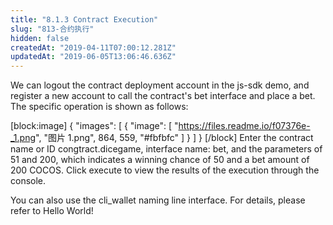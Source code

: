```yaml
---
title: "8.1.3 Contract Execution"
slug: "813-合约执行"
hidden: false
createdAt: "2019-04-11T07:00:12.281Z"
updatedAt: "2019-06-05T13:06:46.636Z"
---
```

We can logout the contract deployment account in the js-sdk demo, and register a new account to call the contract's bet interface and place a bet. The specific operation is shown as follows:

[block:image]
{
  "images": [
    {
      "image": [
        "https://files.readme.io/f07376e-_1.png",
        "图片 1.png",
        864,
        559,
        "#fbfbfc"
      ]
    }
  ]
}
[/block]
Enter the contract name or ID congtract.dicegame, interface name: bet, and the parameters of 51 and 200, which indicates a winning chance of 50 and a bet amount of 200 COCOS. Click execute to view the results of the execution through the console.

You can also use the cli_wallet naming line interface. For details, please refer to Hello World!